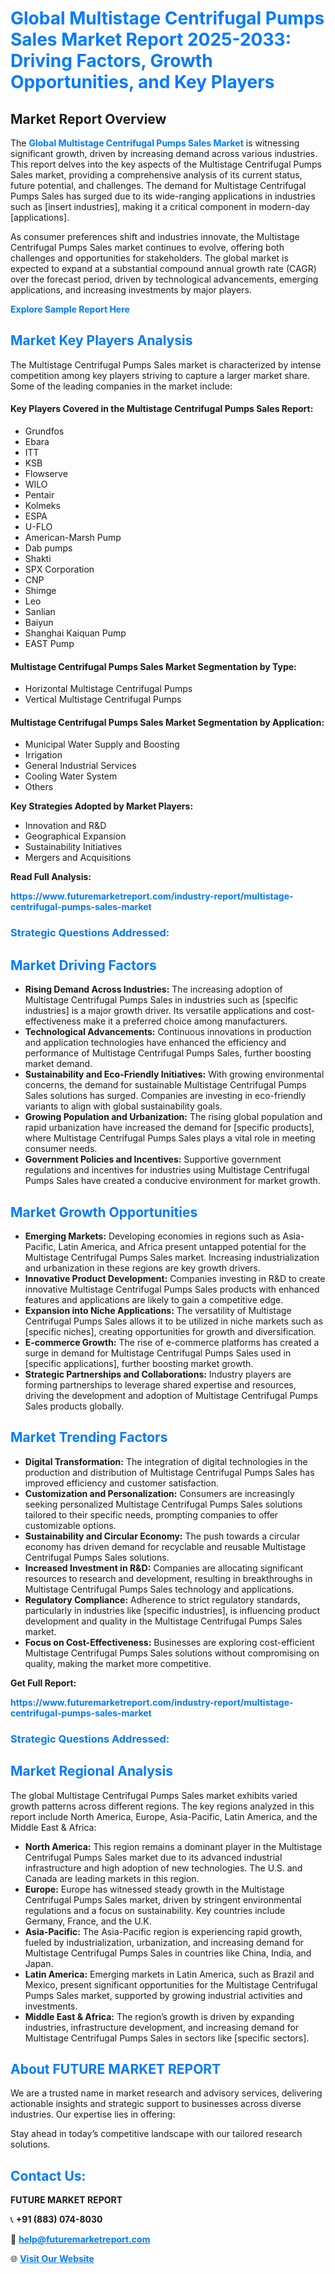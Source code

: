 <h1 style="color: #007BFF;">Global Multistage Centrifugal Pumps Sales Market Report 2025-2033: Driving Factors, Growth Opportunities, and Key Players</h1>

<section id="overview">
<h2>Market Report Overview</h2>
<p>The <a href="https://www.futuremarketreport.com/industry-report/multistage-centrifugal-pumps-sales-market" style="color: #007BFF; text-decoration: none;"><strong>Global Multistage Centrifugal Pumps Sales Market</strong></a> is witnessing significant growth, driven by increasing demand across various industries. This report delves into the key aspects of the Multistage Centrifugal Pumps Sales market, providing a comprehensive analysis of its current status, future potential, and challenges. The demand for Multistage Centrifugal Pumps Sales has surged due to its wide-ranging applications in industries such as [insert industries], making it a critical component in modern-day [applications].</p>
<p>As consumer preferences shift and industries innovate, the Multistage Centrifugal Pumps Sales market continues to evolve, offering both challenges and opportunities for stakeholders. The global market is expected to expand at a substantial compound annual growth rate (CAGR) over the forecast period, driven by technological advancements, emerging applications, and increasing investments by major players.</p>
</section>

<section id="overview">
<p><a href="https://www.futuremarketreport.com/request-sample/reportId=109310" style="color: #007BFF; text-decoration: none;"><strong>Explore Sample Report Here</strong></a></p>
</section>

<section id="key-players">
<h2 style="color: #007BFF;">Market Key Players Analysis</h2>
<p>The Multistage Centrifugal Pumps Sales market is characterized by intense competition among key players striving to capture a larger market share. Some of the leading companies in the market include:</p>
<h4>Key Players Covered in the Multistage Centrifugal Pumps Sales Report:</h4>
<ul><li>Grundfos</li><li>Ebara</li><li>ITT</li><li>KSB</li><li>Flowserve</li><li>WILO</li><li>Pentair</li><li>Kolmeks</li><li>ESPA</li><li>U-FLO</li><li>American-Marsh Pump</li><li>Dab pumps</li><li>Shakti</li><li>SPX Corporation</li><li>CNP</li><li>Shimge</li><li>Leo</li><li>Sanlian</li><li>Baiyun</li><li>Shanghai Kaiquan Pump</li><li>EAST Pump</li></ul>
<h4>Multistage Centrifugal Pumps Sales Market Segmentation by Type:</h4>
<ul><li>Horizontal Multistage Centrifugal Pumps</li><li>Vertical Multistage Centrifugal Pumps</li></ul>

<h4>Multistage Centrifugal Pumps Sales Market Segmentation by Application:</h4>
<ul><li>Municipal Water Supply and Boosting</li><li>Irrigation</li><li>General Industrial Services</li><li>Cooling Water System</li><li>Others</li></ul>
<p><strong>Key Strategies Adopted by Market Players:</strong></p>
<ul>
<li>Innovation and R&D</li>
<li>Geographical Expansion</li>
<li>Sustainability Initiatives</li>
<li>Mergers and Acquisitions</li>
</ul>
</section>

<section>
<p><strong>Read Full Analysis: </strong></p><a href="https://www.futuremarketreport.com/industry-report/multistage-centrifugal-pumps-sales-market" style="color: #007BFF; text-decoration: none;"><strong>https://www.futuremarketreport.com/industry-report/multistage-centrifugal-pumps-sales-market</strong></a>
<h3 style="color: #007BFF;">Strategic Questions Addressed:</h3>
</section>

<section id="driving-factors">
<h2 style="color: #007BFF;">Market Driving Factors</h2>
<ul>
<li><strong>Rising Demand Across Industries:</strong> The increasing adoption of Multistage Centrifugal Pumps Sales in industries such as [specific industries] is a major growth driver. Its versatile applications and cost-effectiveness make it a preferred choice among manufacturers.</li>
<li><strong>Technological Advancements:</strong> Continuous innovations in production and application technologies have enhanced the efficiency and performance of Multistage Centrifugal Pumps Sales, further boosting market demand.</li>
<li><strong>Sustainability and Eco-Friendly Initiatives:</strong> With growing environmental concerns, the demand for sustainable Multistage Centrifugal Pumps Sales solutions has surged. Companies are investing in eco-friendly variants to align with global sustainability goals.</li>
<li><strong>Growing Population and Urbanization:</strong> The rising global population and rapid urbanization have increased the demand for [specific products], where Multistage Centrifugal Pumps Sales plays a vital role in meeting consumer needs.</li>
<li><strong>Government Policies and Incentives:</strong> Supportive government regulations and incentives for industries using Multistage Centrifugal Pumps Sales have created a conducive environment for market growth.</li>
</ul>
</section>

<section id="growth-opportunities">
<h2 style="color: #007BFF;">Market Growth Opportunities</h2>
<ul>
<li><strong>Emerging Markets:</strong> Developing economies in regions such as Asia-Pacific, Latin America, and Africa present untapped potential for the Multistage Centrifugal Pumps Sales market. Increasing industrialization and urbanization in these regions are key growth drivers.</li>
<li><strong>Innovative Product Development:</strong> Companies investing in R&D to create innovative Multistage Centrifugal Pumps Sales products with enhanced features and applications are likely to gain a competitive edge.</li>
<li><strong>Expansion into Niche Applications:</strong> The versatility of Multistage Centrifugal Pumps Sales allows it to be utilized in niche markets such as [specific niches], creating opportunities for growth and diversification.</li>
<li><strong>E-commerce Growth:</strong> The rise of e-commerce platforms has created a surge in demand for Multistage Centrifugal Pumps Sales used in [specific applications], further boosting market growth.</li>
<li><strong>Strategic Partnerships and Collaborations:</strong> Industry players are forming partnerships to leverage shared expertise and resources, driving the development and adoption of Multistage Centrifugal Pumps Sales products globally.</li>
</ul>
</section>

<section id="trending-factors">
<h2 style="color: #007BFF;">Market Trending Factors</h2>
<ul>
<li><strong>Digital Transformation:</strong> The integration of digital technologies in the production and distribution of Multistage Centrifugal Pumps Sales has improved efficiency and customer satisfaction.</li>
<li><strong>Customization and Personalization:</strong> Consumers are increasingly seeking personalized Multistage Centrifugal Pumps Sales solutions tailored to their specific needs, prompting companies to offer customizable options.</li>
<li><strong>Sustainability and Circular Economy:</strong> The push towards a circular economy has driven demand for recyclable and reusable Multistage Centrifugal Pumps Sales solutions.</li>
<li><strong>Increased Investment in R&D:</strong> Companies are allocating significant resources to research and development, resulting in breakthroughs in Multistage Centrifugal Pumps Sales technology and applications.</li>
<li><strong>Regulatory Compliance:</strong> Adherence to strict regulatory standards, particularly in industries like [specific industries], is influencing product development and quality in the Multistage Centrifugal Pumps Sales market.</li>
<li><strong>Focus on Cost-Effectiveness:</strong> Businesses are exploring cost-efficient Multistage Centrifugal Pumps Sales solutions without compromising on quality, making the market more competitive.</li>
</ul>
</section>

<section>
<p><strong>Get Full Report: </strong></p><a href="https://www.futuremarketreport.com/industry-report/multistage-centrifugal-pumps-sales-market" style="color: #007BFF; text-decoration: none;"><strong>https://www.futuremarketreport.com/industry-report/multistage-centrifugal-pumps-sales-market</strong></a>
<h3 style="color: #007BFF;">Strategic Questions Addressed:</h3>
</section>


<section id="regional-analysis">
<h2 style="color: #007BFF;">Market Regional Analysis</h2>
<p>The global Multistage Centrifugal Pumps Sales market exhibits varied growth patterns across different regions. The key regions analyzed in this report include North America, Europe, Asia-Pacific, Latin America, and the Middle East & Africa:</p>
<ul>
<li><strong>North America:</strong> This region remains a dominant player in the Multistage Centrifugal Pumps Sales market due to its advanced industrial infrastructure and high adoption of new technologies. The U.S. and Canada are leading markets in this region.</li>
<li><strong>Europe:</strong> Europe has witnessed steady growth in the Multistage Centrifugal Pumps Sales market, driven by stringent environmental regulations and a focus on sustainability. Key countries include Germany, France, and the U.K.</li>
<li><strong>Asia-Pacific:</strong> The Asia-Pacific region is experiencing rapid growth, fueled by industrialization, urbanization, and increasing demand for Multistage Centrifugal Pumps Sales in countries like China, India, and Japan.</li>
<li><strong>Latin America:</strong> Emerging markets in Latin America, such as Brazil and Mexico, present significant opportunities for the Multistage Centrifugal Pumps Sales market, supported by growing industrial activities and investments.</li>
<li><strong>Middle East & Africa:</strong> The region’s growth is driven by expanding industries, infrastructure development, and increasing demand for Multistage Centrifugal Pumps Sales in sectors like [specific sectors].</li>
</ul>
</section>

<footer>
<h2 style="color: #007BFF;">About FUTURE MARKET REPORT</h2>
<p>We are a trusted name in market research and advisory services, delivering actionable insights and strategic support to businesses across diverse industries. Our expertise lies in offering:</p>

<p>Stay ahead in today’s competitive landscape with our tailored research solutions.</p>

<h2 style="color: #007BFF;">Contact Us:</h2>
<p><strong>FUTURE MARKET REPORT</strong></p>
<p>📞 <strong>+91 (883) 074-8030</strong></p>
<p>📧 <strong><a href="mailto:help@futuremarketreport.com" style="color: #007BFF;">help@futuremarketreport.com</a></strong></p>
<p>🌐 <strong><a href="https://www.futuremarketreport.com/" style="color: #007BFF;">Visit Our Website</a></strong></p>
</footer>